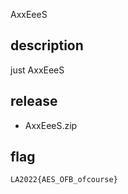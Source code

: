 AxxEeeS

## description

just AxxEeeS

## release

- AxxEeeS.zip

## flag

`LA2022{AES_OFB_ofcourse}`
